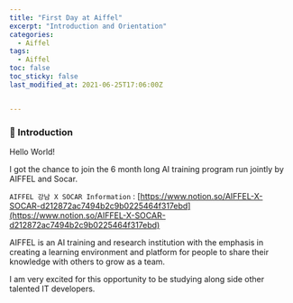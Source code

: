 ```yaml
---
title: "First Day at Aiffel"
excerpt: "Introduction and Orientation"
categories:
  - Aiffel
tags:
  - Aiffel
toc: false
toc_sticky: false
last_modified_at: 2021-06-25T17:06:00Z


---
```




### 👋 Introduction 

Hello World! 

I got the chance to join the 6 month long AI training program run jointly by AIFFEL and Socar. 

`AIFFEL 강남 X SOCAR Information` : [https://www.notion.so/AIFFEL-X-SOCAR-d212872ac7494b2c9b0225464f317ebd](https://www.notion.so/AIFFEL-X-SOCAR-d212872ac7494b2c9b0225464f317ebd)

AIFFEL is an AI training and research institution with the emphasis in creating a learning environment and platform for people to share their knowledge with others to grow as a team. 

I am very excited for this opportunity to be studying along side other talented IT developers.


